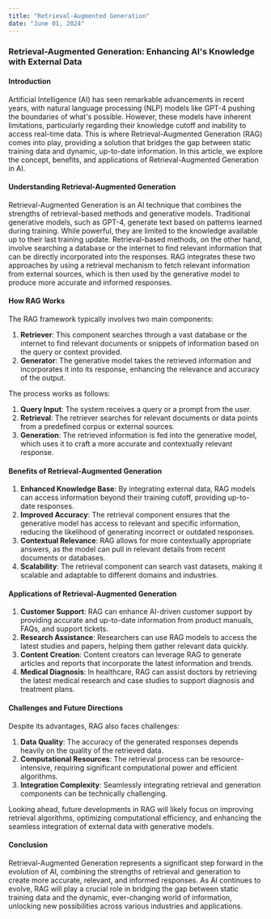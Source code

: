 ```yaml
---
title: "Retrieval-Augmented Generation"
date: "June 01, 2024"
---
```



### Retrieval-Augmented Generation: Enhancing AI's Knowledge with External Data

#### Introduction
Artificial Intelligence (AI) has seen remarkable advancements in recent years, with natural language processing (NLP) models like GPT-4 pushing the boundaries of what's possible. However, these models have inherent limitations, particularly regarding their knowledge cutoff and inability to access real-time data. This is where Retrieval-Augmented Generation (RAG) comes into play, providing a solution that bridges the gap between static training data and dynamic, up-to-date information. In this article, we explore the concept, benefits, and applications of Retrieval-Augmented Generation in AI.

#### Understanding Retrieval-Augmented Generation

Retrieval-Augmented Generation is an AI technique that combines the strengths of retrieval-based methods and generative models. Traditional generative models, such as GPT-4, generate text based on patterns learned during training. While powerful, they are limited to the knowledge available up to their last training update. Retrieval-based methods, on the other hand, involve searching a database or the internet to find relevant information that can be directly incorporated into the responses. RAG integrates these two approaches by using a retrieval mechanism to fetch relevant information from external sources, which is then used by the generative model to produce more accurate and informed responses.

#### How RAG Works

The RAG framework typically involves two main components:
1. **Retriever**: This component searches through a vast database or the internet to find relevant documents or snippets of information based on the query or context provided.
2. **Generator**: The generative model takes the retrieved information and incorporates it into its response, enhancing the relevance and accuracy of the output.

The process works as follows:
1. **Query Input**: The system receives a query or a prompt from the user.
2. **Retrieval**: The retriever searches for relevant documents or data points from a predefined corpus or external sources.
3. **Generation**: The retrieved information is fed into the generative model, which uses it to craft a more accurate and contextually relevant response.

#### Benefits of Retrieval-Augmented Generation

1. **Enhanced Knowledge Base**: By integrating external data, RAG models can access information beyond their training cutoff, providing up-to-date responses.
2. **Improved Accuracy**: The retrieval component ensures that the generative model has access to relevant and specific information, reducing the likelihood of generating incorrect or outdated responses.
3. **Contextual Relevance**: RAG allows for more contextually appropriate answers, as the model can pull in relevant details from recent documents or databases.
4. **Scalability**: The retrieval component can search vast datasets, making it scalable and adaptable to different domains and industries.

#### Applications of Retrieval-Augmented Generation

1. **Customer Support**: RAG can enhance AI-driven customer support by providing accurate and up-to-date information from product manuals, FAQs, and support tickets.
2. **Research Assistance**: Researchers can use RAG models to access the latest studies and papers, helping them gather relevant data quickly.
3. **Content Creation**: Content creators can leverage RAG to generate articles and reports that incorporate the latest information and trends.
4. **Medical Diagnosis**: In healthcare, RAG can assist doctors by retrieving the latest medical research and case studies to support diagnosis and treatment plans.

#### Challenges and Future Directions

Despite its advantages, RAG also faces challenges:
1. **Data Quality**: The accuracy of the generated responses depends heavily on the quality of the retrieved data.
2. **Computational Resources**: The retrieval process can be resource-intensive, requiring significant computational power and efficient algorithms.
3. **Integration Complexity**: Seamlessly integrating retrieval and generation components can be technically challenging.

Looking ahead, future developments in RAG will likely focus on improving retrieval algorithms, optimizing computational efficiency, and enhancing the seamless integration of external data with generative models.

#### Conclusion

Retrieval-Augmented Generation represents a significant step forward in the evolution of AI, combining the strengths of retrieval and generation to create more accurate, relevant, and informed responses. As AI continues to evolve, RAG will play a crucial role in bridging the gap between static training data and the dynamic, ever-changing world of information, unlocking new possibilities across various industries and applications.
